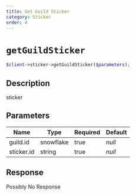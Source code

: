 ```yaml
---
title: Get Guild Sticker
category: Sticker
order: 4
---
```


# `getGuildSticker`

```php
$client->sticker->getGuildSticker($parameters);
```

## Description

sticker

## Parameters


Name | Type | Required | Default
--- | --- | --- | ---
guild.id | snowflake | true | *null*
sticker.id | string | true | *null*

## Response

Possibly No Response

